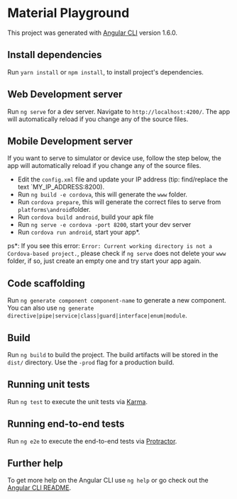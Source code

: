 # Material Playground

This project was generated with [Angular CLI](https://github.com/angular/angular-cli) version 1.6.0.

## Install dependencies

Run `yarn install` or `npm install`, to install project's dependencies.

## Web Development server

Run `ng serve` for a dev server. Navigate to `http://localhost:4200/`. The app will automatically reload if you change any of the source files.

## Mobile Development server

If you want to serve to simulator or device use, follow the step below, the app will automatically reload if you change any of the source files.
* Edit the `config.xml` file and update your IP address (tip: find/replace the text `MY_IP_ADDRESS:8200).
* Run `ng build -e cordova`, this will generate the `www` folder.
* Run `cordova prepare`, this will generate the correct files to serve from `platforms\android`folder.
* Run `cordova build android`, build your apk file
* Run `ng serve -e cordova -port 8200`, start your dev server
* Run `cordova run android`, start your app*.

ps*: If you see this error: `Error: Current working directory is not a Cordova-based project.`, please check if `ng serve` does not delete your `www` folder, if so, just create an empty one and try start your app again.

## Code scaffolding

Run `ng generate component component-name` to generate a new component. You can also use `ng generate directive|pipe|service|class|guard|interface|enum|module`.

## Build

Run `ng build` to build the project. The build artifacts will be stored in the `dist/` directory. Use the `-prod` flag for a production build.

## Running unit tests

Run `ng test` to execute the unit tests via [Karma](https://karma-runner.github.io).

## Running end-to-end tests

Run `ng e2e` to execute the end-to-end tests via [Protractor](http://www.protractortest.org/).

## Further help

To get more help on the Angular CLI use `ng help` or go check out the [Angular CLI README](https://github.com/angular/angular-cli/blob/master/README.md).
